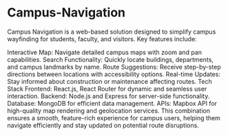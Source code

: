 # Campus-Navigation
Campus Navigation is a web-based solution designed to simplify campus wayfinding for students, faculty, and visitors. Key features include:

Interactive Map: Navigate detailed campus maps with zoom and pan capabilities.
Search Functionality: Quickly locate buildings, departments, and campus landmarks by name.
Route Suggestions: Receive step-by-step directions between locations with accessibility options.
Real-time Updates: Stay informed about construction or maintenance affecting routes.
Tech Stack
Frontend: React.js, React Router for dynamic and seamless user interaction.
Backend: Node.js and Express for server-side functionality.
Database: MongoDB for efficient data management.
APIs: Mapbox API for high-quality map rendering and geolocation services.
This combination ensures a smooth, feature-rich experience for campus users, helping them navigate efficiently and stay updated on potential route disruptions.
